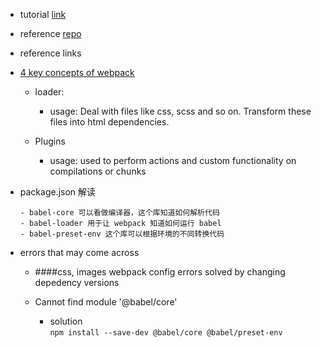 - tutorial [link](https://zhuanlan.zhihu.com/p/30701816)
- reference [repo](https://github.com/KieSun/webpack-demo)
- reference links
- [4 key concepts of webpack](https://www.netlify.com/blog/2017/01/03/4-key-concepts-of-webpack/)
    - loader:
        
        - usage: Deal with files like css, scss and so on. Transform these files into html dependencies.
   - Plugins
        - usage: used to perform actions and custom functionality on compilations or chunks
    

- package.json 解读
  
      - babel-core 可以看做编译器，这个库知道如何解析代码
      - babel-loader 用于让 webpack 知道如何运行 babel
      - babel-preset-env 这个库可以根据环境的不同转换代码

- errors that may come across
    - ####css, images webpack config errors solved by changing depedency versions
    - Cannot find module '@babel/core'
           
       - solution           
           `npm install --save-dev @babel/core @babel/preset-env`
           
